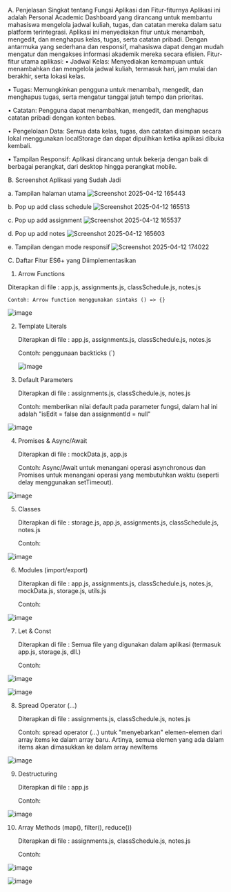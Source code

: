 A. Penjelasan Singkat tentang Fungsi Aplikasi dan Fitur-fiturnya
Aplikasi ini adalah Personal Academic Dashboard yang dirancang untuk membantu mahasiswa mengelola jadwal kuliah, tugas, dan catatan mereka dalam satu platform terintegrasi. Aplikasi ini menyediakan fitur untuk menambah, mengedit, dan menghapus kelas, tugas, serta catatan pribadi. Dengan antarmuka yang sederhana dan responsif, mahasiswa dapat dengan mudah mengatur dan mengakses informasi akademik mereka secara efisien.
Fitur-fitur utama aplikasi:
•	Jadwal Kelas: Menyediakan kemampuan untuk menambahkan dan mengelola jadwal kuliah, termasuk hari, jam mulai dan berakhir, serta lokasi kelas.

•	Tugas: Memungkinkan pengguna untuk menambah, mengedit, dan menghapus tugas, serta mengatur tanggal jatuh tempo dan prioritas.

•	Catatan: Pengguna dapat menambahkan, mengedit, dan menghapus catatan pribadi dengan konten bebas.

•	Pengelolaan Data: Semua data kelas, tugas, dan catatan disimpan secara lokal menggunakan localStorage dan dapat dipulihkan ketika aplikasi dibuka kembali.

•	Tampilan Responsif: Aplikasi dirancang untuk bekerja dengan baik di berbagai perangkat, dari desktop hingga perangkat mobile.

B. Screenshot Aplikasi yang Sudah Jadi
   
a. Tampilan halaman utama 
![Screenshot 2025-04-12 165443](https://github.com/user-attachments/assets/ecbda374-becd-4115-950c-1380a22a661c)

b. Pop up add class schedule
![Screenshot 2025-04-12 165513](https://github.com/user-attachments/assets/c3ba7fb9-2f3b-4397-a348-436455ef51f9)

c. Pop up add assignment
![Screenshot 2025-04-12 165537](https://github.com/user-attachments/assets/e388bb1a-8d1c-4903-819c-174a0b8ea48e)

d. Pop up add notes
![Screenshot 2025-04-12 165603](https://github.com/user-attachments/assets/4dd08262-9aa8-4e58-aab8-5fe8081794a4)

 
e. Tampilan dengan mode responsif
 ![Screenshot 2025-04-12 174022](https://github.com/user-attachments/assets/a161dd01-21d8-49d9-a427-5169bb5508bd)

C. Daftar Fitur ES6+ yang Diimplementasikan

1.	Arrow Functions
   
   Diterapkan di file : app.js, assignments.js, classSchedule.js, notes.js
   
  	Contoh: Arrow function menggunakan sintaks () => {}
  	
 ![image](https://github.com/user-attachments/assets/77a95d36-b7bd-4319-b240-d2c4291cc616)

2. Template Literals
   
   Diterapkan di file : app.js, assignments.js, classSchedule.js, notes.js
   
  	Contoh: penggunaan backticks (`)

  	 ![image](https://github.com/user-attachments/assets/ba4d5f50-399d-4029-bd8a-c9caa31d441a)

4. Default Parameters
   
   Diterapkan di file : assignments.js, classSchedule.js, notes.js
   
  	Contoh: memberikan nilai default pada parameter fungsi, dalam hal ini adalah "isEdit = false dan assignmentId = null"

 ![image](https://github.com/user-attachments/assets/58c2d47a-a5c0-4bb3-97db-287bdb1ae3d9)

4. Promises & Async/Await

   Diterapkan di file : mockData.js, app.js
   
  	Contoh: Async/Await untuk menangani operasi asynchronous dan Promises untuk menangani operasi yang membutuhkan waktu (seperti delay menggunakan setTimeout).
 
 ![image](https://github.com/user-attachments/assets/2ae8cd68-6eac-4683-a698-a7a2bc213e78)

5. Classes
   
    Diterapkan di file : storage.js, app.js, assignments.js, classSchedule.js, notes.js
   
  	Contoh:

 ![image](https://github.com/user-attachments/assets/ce578445-340b-4d5b-8377-528037bc3755)

6. Modules (import/export)
   
    Diterapkan di file : app.js, assignments.js, classSchedule.js, notes.js, mockData.js, storage.js, utils.js
   
    Contoh:
 
 ![image](https://github.com/user-attachments/assets/561d9af2-8027-449c-a4a0-b5eb900425b5)

7. Let & Const
   
    Diterapkan di file : Semua file yang digunakan dalam aplikasi (termasuk app.js, storage.js, dll.)
   
    Contoh: 
 
 ![image](https://github.com/user-attachments/assets/b4bc7af4-ee08-45e3-9879-d4166e1cd1f9)

 ![image](https://github.com/user-attachments/assets/c68c6184-4c03-49fe-9ffa-a1d3bdf88c18)

8. Spread Operator (...)
   
    Diterapkan di file : assignments.js, classSchedule.js, notes.js
   
    Contoh: spread operator (...) untuk "menyebarkan" elemen-elemen dari array items ke dalam array baru. Artinya, semua elemen yang ada dalam items akan dimasukkan ke dalam array newItems
 
 ![image](https://github.com/user-attachments/assets/9db01135-b2d4-4fb1-b98c-b66a6bb02e20)

9. Destructuring
    
    Diterapkan di file : app.js
   
    Contoh:
  
  ![image](https://github.com/user-attachments/assets/bffce895-c1c3-46aa-87dc-eabf5ac33e1c)

10. Array Methods (map(), filter(), reduce())
    
    Diterapkan di file : assignments.js, classSchedule.js, notes.js
    
   	Contoh:
 
 ![image](https://github.com/user-attachments/assets/32d4b91f-21aa-4866-ab5f-661ac3e9d025)
 
 ![image](https://github.com/user-attachments/assets/323e42fa-e619-433a-b057-c8d9d22a1859)

 


